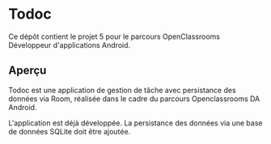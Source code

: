 # Todoc

Ce dépôt contient le projet 5 pour le parcours OpenClassrooms Développeur d'applications Android.

## Aperçu

Todoc est une application de gestion de tâche avec persistance des données via Room, réalisée dans le cadre du parcours Openclassrooms DA Android.

L'application est déjà développée. La persistance des données via une base de données SQLite doit être ajoutée.
